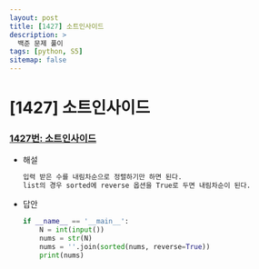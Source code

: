 ```yaml
---
layout: post
title: [1427] 소트인사이드
description: >
  백준 문제 풀이
tags: [python, S5]
sitemap: false
---
```


# [1427] 소트인사이드
### [1427번: 소트인사이드](https://www.acmicpc.net/problem/1427)

- 해설
    
    ```python
    입력 받은 수를 내림차순으로 정렬하기만 하면 된다.
    list의 경우 sorted에 reverse 옵션을 True로 두면 내림차순이 된다.
    ```
- 답안
    
    ```python
    if __name__ == '__main__':
        N = int(input())
        nums = str(N)
        nums = ''.join(sorted(nums, reverse=True))
        print(nums)
    ```
